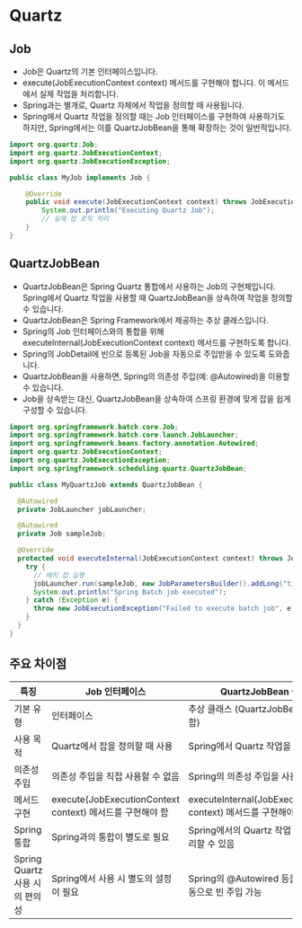 # Quartz
## Job
- Job은 Quartz의 기본 인터페이스입니다.
- execute(JobExecutionContext context) 메서드를 구현해야 합니다. 이 메서드에서 실제 작업을 처리합니다.
- Spring과는 별개로, Quartz 자체에서 작업을 정의할 때 사용됩니다.
- Spring에서 Quartz 작업을 정의할 때는 Job 인터페이스를 구현하여 사용하기도 하지만, Spring에서는 이를 QuartzJobBean을 통해 확장하는 것이 일반적입니다.

```java
import org.quartz.Job;
import org.quartz.JobExecutionContext;
import org.quartz.JobExecutionException;

public class MyJob implements Job {

    @Override
    public void execute(JobExecutionContext context) throws JobExecutionException {
        System.out.println("Executing Quartz Job");
        // 실제 잡 로직 처리
    }
}
```

## QuartzJobBean
- QuartzJobBean은 Spring Quartz 통합에서 사용하는 Job의 구현체입니다. Spring에서 Quartz 작업을 사용할 때 QuartzJobBean을 상속하여 작업을 정의할 수 있습니다.
- QuartzJobBean은 Spring Framework에서 제공하는 추상 클래스입니다.
- Spring의 Job 인터페이스와의 통합을 위해 executeInternal(JobExecutionContext context) 메서드를 구현하도록 합니다.
- Spring의 JobDetail에 빈으로 등록된 Job을 자동으로 주입받을 수 있도록 도와줍니다.
- QuartzJobBean을 사용하면, Spring의 의존성 주입(예: @Autowired)을 이용할 수 있습니다.
- Job을 상속받는 대신, QuartzJobBean을 상속하여 스프링 환경에 맞게 잡을 쉽게 구성할 수 있습니다.

```java
import org.springframework.batch.core.Job;
import org.springframework.batch.core.launch.JobLauncher;
import org.springframework.beans.factory.annotation.Autowired;
import org.quartz.JobExecutionContext;
import org.quartz.JobExecutionException;
import org.springframework.scheduling.quartz.QuartzJobBean;

public class MyQuartzJob extends QuartzJobBean {

  @Autowired
  private JobLauncher jobLauncher;

  @Autowired
  private Job sampleJob;

  @Override
  protected void executeInternal(JobExecutionContext context) throws JobExecutionException {
    try {
      // 배치 잡 실행
      jobLauncher.run(sampleJob, new JobParametersBuilder().addLong("time", System.currentTimeMillis()).toJobParameters());
      System.out.println("Spring Batch job executed");
    } catch (Exception e) {
      throw new JobExecutionException("Failed to execute batch job", e);
    }
  }
}
```

## 주요 차이점
| 특징 | Job 인터페이스 | QuartzJobBean 클래스 |
|---|---|---|
| 기본 유형 | 인터페이스 | 추상 클래스 (QuartzJobBean을 상속해야 함) |
| 사용 목적 | Quartz에서 잡을 정의할 때 사용 | Spring에서 Quartz 작업을 정의할 때 사용 |
| 의존성 주입 | 의존성 주입을 직접 사용할 수 없음 | Spring의 의존성 주입을 사용할 수 있음 |
| 메서드 구현 | execute(JobExecutionContext context) 메서드를 구현해야 함 | executeInternal(JobExecutionContext context) 메서드를 구현해야 함 |
| Spring 통합 | Spring과의 통합이 별도로 필요 | Spring에서의 Quartz 작업 통합을 쉽게 처리할 수 있음 |
| Spring Quartz 사용 시의 편의성 | Spring에서 사용 시 별도의 설정이 필요 | Spring의 @Autowired 등을 활용하여 자동으로 빈 주입 가능 |
